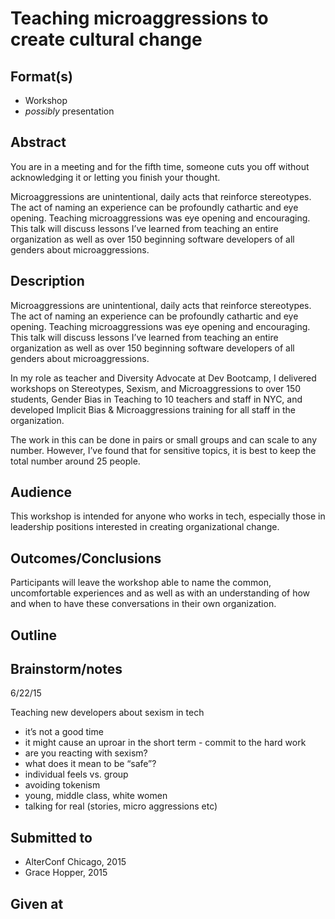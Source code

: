 # Teaching microaggressions to create cultural change

## Format(s)

* Workshop
* *possibly* presentation

## Abstract
You are in a meeting and for the fifth time, someone cuts you off without acknowledging it or letting you finish your thought. 

Microaggressions are unintentional, daily acts that reinforce stereotypes.  The act of naming an experience can be profoundly cathartic and eye opening. Teaching microaggressions was eye opening and encouraging.  This talk will discuss lessons I’ve learned from teaching an entire organization as well as over 150 beginning software developers of all genders about microaggressions.


## Description
Microaggressions are unintentional, daily acts that reinforce stereotypes.  The act of naming an experience can be profoundly cathartic and eye opening. Teaching microaggressions was eye opening and encouraging.  This talk will discuss lessons I’ve learned from teaching an entire organization as well as over 150 beginning software developers of all genders about microaggressions.

In my role as teacher and Diversity Advocate at Dev Bootcamp, I delivered workshops on Stereotypes, Sexism, and Microaggressions to over 150 students, Gender Bias in Teaching to 10 teachers and staff in NYC, and developed Implicit Bias & Microaggressions training for all staff in the organization.

The work in this can be done in pairs or small groups and can scale to any number.  However, I’ve found that for sensitive topics, it is best to keep the total number around 25 people.

## Audience
This workshop is intended for anyone who works in tech, especially those in leadership positions interested in creating organizational change.

## Outcomes/Conclusions
Participants will leave the workshop able to name the common, uncomfortable experiences and as well as with an understanding of how and when to have these conversations in their own organization.

## Outline


## Brainstorm/notes

6/22/15

Teaching new developers about sexism in tech
- it’s not a good time
- it might cause an uproar in the short term - commit to the hard work
- are you reacting with sexism? 
- what does it mean to be “safe”?
- individual feels vs. group
- avoiding tokenism
- young, middle class, white women
- talking for real (stories, micro aggressions etc)



## Submitted to

* AlterConf Chicago, 2015
* Grace Hopper, 2015


## Given at
